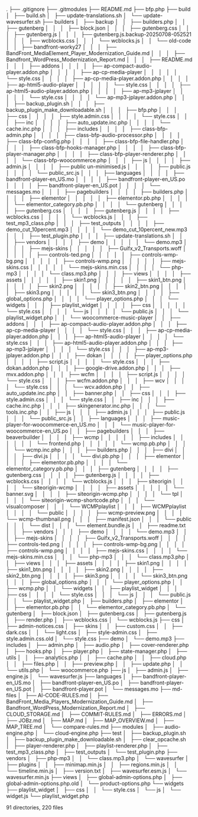 .
├── .gitignore
├── .gitmodules
├── README.md
├── bfp.php
├── build
│   ├── build.sh
│   ├── update-translations.sh
│   └── update-wavesurfer.sh
├── builders
│   ├── backup
│   │   ├── builders.php
│   │   ├── gutenberg
│   │   │   ├── block.json
│   │   │   ├── gutenberg.css
│   │   │   ├── gutenberg.js
│   │   │   ├── gutenberg.js.backup-20250708-052521
│   │   │   ├── wcblocks.css
│   │   │   └── wcblocks.js
│   │   └── old-code
│   │       ├── bandfront-worky27
│   │       │   ├── BandFront_MediaElement_Player_Modernization_Guide.md
│   │       │   ├── Bandfront_WordPress_Modernization_Report.md
│   │       │   ├── README.md
│   │       │   ├── addons
│   │       │   │   ├── ap-compact-audio-player.addon.php
│   │       │   │   ├── ap-cp-media-player
│   │       │   │   │   └── style.css
│   │       │   │   ├── ap-cp-media-player.addon.php
│   │       │   │   ├── ap-html5-audio-player
│   │       │   │   │   └── style.css
│   │       │   │   ├── ap-html5-audio-player.addon.php
│   │       │   │   ├── ap-mp3-jplayer
│   │       │   │   │   └── style.css
│   │       │   │   └── ap-mp3-jplayer.addon.php
│   │       │   ├── backup_plugin.sh
│   │       │   ├── backup_plugin_make_downloadable.sh
│   │       │   ├── bfp.php
│   │       │   ├── css
│   │       │   │   ├── style.admin.css
│   │       │   │   └── style.css
│   │       │   ├── inc
│   │       │   │   ├── auto_update.inc.php
│   │       │   │   └── cache.inc.php
│   │       │   ├── includes
│   │       │   │   ├── class-bfp-admin.php
│   │       │   │   ├── class-bfp-audio-processor.php
│   │       │   │   ├── class-bfp-config.php
│   │       │   │   ├── class-bfp-file-handler.php
│   │       │   │   ├── class-bfp-hooks-manager.php
│   │       │   │   ├── class-bfp-player-manager.php
│   │       │   │   ├── class-bfp-player-renderer.php
│   │       │   │   └── class-bfp-woocommerce.php
│   │       │   ├── js
│   │       │   │   ├── admin.js
│   │       │   │   ├── public un-minimised.js
│   │       │   │   ├── public.js
│   │       │   │   └── public_src.js
│   │       │   ├── languages
│   │       │   │   ├── bandfront-player-en_US.mo
│   │       │   │   ├── bandfront-player-en_US.po
│   │       │   │   ├── bandfront-player-en_US.pot
│   │       │   │   └── messages.mo
│   │       │   ├── pagebuilders
│   │       │   │   ├── builders.php
│   │       │   │   ├── elementor
│   │       │   │   │   ├── elementor.pb.php
│   │       │   │   │   └── elementor_category.pb.php
│   │       │   │   └── gutenberg
│   │       │   │       ├── gutenberg.css
│   │       │   │       ├── gutenberg.js
│   │       │   │       ├── wcblocks.css
│   │       │   │       └── wcblocks.js
│   │       │   ├── test_mp3_class.php
│   │       │   ├── test_outputs
│   │       │   │   ├── demo_cut_10percent.mp3
│   │       │   │   └── demo_cut_10percent_new.mp3
│   │       │   ├── test_plugin.php
│   │       │   ├── update-translations.sh
│   │       │   ├── vendors
│   │       │   │   ├── demo
│   │       │   │   │   └── demo.mp3
│   │       │   │   ├── mejs-skins
│   │       │   │   │   ├── Guifx_v2_Transports.woff
│   │       │   │   │   ├── controls-ted.png
│   │       │   │   │   ├── controls-wmp-bg.png
│   │       │   │   │   ├── controls-wmp.png
│   │       │   │   │   ├── mejs-skins.css
│   │       │   │   │   └── mejs-skins.min.css
│   │       │   │   └── php-mp3
│   │       │   │       └── class.mp3.php
│   │       │   ├── views
│   │       │   │   ├── assets
│   │       │   │   │   ├── skin1.png
│   │       │   │   │   ├── skin1_btn.png
│   │       │   │   │   ├── skin2.png
│   │       │   │   │   ├── skin2_btn.png
│   │       │   │   │   ├── skin3.png
│   │       │   │   │   └── skin3_btn.png
│   │       │   │   ├── global_options.php
│   │       │   │   └── player_options.php
│   │       │   └── widgets
│   │       │       ├── playlist_widget
│   │       │       │   ├── css
│   │       │       │   │   └── style.css
│   │       │       │   └── js
│   │       │       │       └── public.js
│   │       │       └── playlist_widget.php
│   │       └── woocommerce-music-player
│   │           ├── addons
│   │           │   ├── ap-compact-audio-player.addon.php
│   │           │   ├── ap-cp-media-player
│   │           │   │   └── style.css
│   │           │   ├── ap-cp-media-player.addon.php
│   │           │   ├── ap-html5-audio-player
│   │           │   │   └── style.css
│   │           │   ├── ap-html5-audio-player.addon.php
│   │           │   ├── ap-mp3-jplayer
│   │           │   │   └── style.css
│   │           │   ├── ap-mp3-jplayer.addon.php
│   │           │   ├── dokan
│   │           │   │   ├── player_options.php
│   │           │   │   ├── script.js
│   │           │   │   └── style.css
│   │           │   ├── dokan.addon.php
│   │           │   ├── google-drive.addon.php
│   │           │   ├── mvx.addon.php
│   │           │   ├── wcfm
│   │           │   │   ├── script.js
│   │           │   │   └── style.css
│   │           │   ├── wcfm.addon.php
│   │           │   ├── wcv
│   │           │   │   └── style.css
│   │           │   └── wcv.addon.php
│   │           ├── auto_update.inc.php
│   │           ├── banner.php
│   │           ├── css
│   │           │   ├── style.admin.css
│   │           │   └── style.css
│   │           ├── inc
│   │           │   ├── cache.inc.php
│   │           │   ├── skingenerator.inc.php
│   │           │   └── tools.inc.php
│   │           ├── js
│   │           │   ├── admin.js
│   │           │   ├── public.js
│   │           │   └── public_src.js
│   │           ├── languages
│   │           │   ├── music-player-for-woocommerce-en_US.mo
│   │           │   └── music-player-for-woocommerce-en_US.po
│   │           ├── pagebuilders
│   │           │   ├── beaverbuilder
│   │           │   │   ├── wcmp
│   │           │   │   │   ├── includes
│   │           │   │   │   │   └── frontend.php
│   │           │   │   │   └── wcmp.pb.php
│   │           │   │   └── wcmp.inc.php
│   │           │   ├── builders.php
│   │           │   ├── divi
│   │           │   │   ├── divi.js
│   │           │   │   └── divi.pb.php
│   │           │   ├── elementor
│   │           │   │   ├── elementor.pb.php
│   │           │   │   └── elementor_category.pb.php
│   │           │   ├── gutenberg
│   │           │   │   ├── gutenberg.css
│   │           │   │   ├── gutenberg.js
│   │           │   │   ├── wcblocks.css
│   │           │   │   └── wcblocks.js
│   │           │   ├── siteorigin
│   │           │   │   └── siteorigin-wcmp
│   │           │   │       ├── assets
│   │           │   │       │   └── banner.svg
│   │           │   │       ├── siteorigin-wcmp.php
│   │           │   │       └── tpl
│   │           │   │           └── siteorigin-wcmp-shortcode.php
│   │           │   └── visualcomposer
│   │           │       └── WCMPplaylist
│   │           │           ├── WCMPplaylist
│   │           │           │   └── public
│   │           │           │       ├── wcmp-preview.png
│   │           │           │       └── wcmp-thumbnail.png
│   │           │           ├── manifest.json
│   │           │           └── public
│   │           │               └── dist
│   │           │                   └── element.bundle.js
│   │           ├── readme.txt
│   │           ├── vendors
│   │           │   ├── demo
│   │           │   │   └── demo.mp3
│   │           │   ├── mejs-skins
│   │           │   │   ├── Guifx_v2_Transports.woff
│   │           │   │   ├── controls-ted.png
│   │           │   │   ├── controls-wmp-bg.png
│   │           │   │   ├── controls-wmp.png
│   │           │   │   ├── mejs-skins.css
│   │           │   │   └── mejs-skins.min.css
│   │           │   └── php-mp3
│   │           │       └── class.mp3.php
│   │           ├── views
│   │           │   ├── assets
│   │           │   │   ├── skin1.png
│   │           │   │   ├── skin1_btn.png
│   │           │   │   ├── skin2.png
│   │           │   │   ├── skin2_btn.png
│   │           │   │   ├── skin3.png
│   │           │   │   └── skin3_btn.png
│   │           │   ├── global_options.php
│   │           │   └── player_options.php
│   │           ├── wcmp.php
│   │           └── widgets
│   │               ├── playlist_widget
│   │               │   ├── css
│   │               │   │   └── style.css
│   │               │   └── js
│   │               │       └── public.js
│   │               └── playlist_widget.php
│   ├── builders.php
│   ├── elementor
│   │   ├── elementor.pb.php
│   │   └── elementor_category.pb.php
│   └── gutenberg
│       ├── block.json
│       ├── gutenberg.css
│       ├── gutenberg.js
│       ├── render.php
│       ├── wcblocks.css
│       └── wcblocks.js
├── css
│   ├── admin-notices.css
│   ├── skins
│   │   ├── custom.css
│   │   ├── dark.css
│   │   └── light.css
│   ├── style-admin.css
│   ├── style.admin.css.old
│   └── style.css
├── demo
│   └── demo.mp3
├── includes
│   ├── admin.php
│   ├── audio.php
│   ├── cover-renderer.php
│   ├── hooks.php
│   ├── player.php
│   ├── state-manager.php
│   ├── utils
│   │   ├── analytics.php
│   │   ├── cache.php
│   │   ├── cloud.php
│   │   ├── files.php
│   │   ├── preview.php
│   │   ├── update.php
│   │   └── utils.php
│   └── woocommerce.php
├── js
│   ├── admin.js
│   ├── engine.js
│   └── wavesurfer.js
├── languages
│   ├── bandfront-player-en_US.mo
│   ├── bandfront-player-en_US.po
│   ├── bandfront-player-en_US.pot
│   ├── bandfront-player.pot
│   └── messages.mo
├── md-files
│   ├── AI-CODE-RULES.md
│   ├── BandFront_Media_Players_Modernization_Guide.md
│   ├── Bandfront_WordPress_Modernization_Report.md
│   ├── CLOUD_STORAGE.md
│   ├── COMMIT-RULES.md
│   ├── ERRORS.md
│   ├── JOBz.md
│   ├── MAP.md
│   ├── MAP_OVERVIEW.md
│   ├── MAP_TREE.md
│   └── compare-rules.md
├── modules
│   ├── audio-engine.php
│   └── cloud-engine.php
├── test
│   ├── backup_plugin.sh
│   ├── backup_plugin_make_downloadable.sh
│   ├── clear_opcache.sh
│   ├── player-renderer.php
│   ├── playlist-renderer.php
│   ├── test_mp3_class.php
│   ├── test_outputs
│   └── test_plugin.php
├── vendors
│   ├── php-mp3
│   │   └── class.mp3.php
│   └── wavesurfer
│       ├── plugins
│       │   ├── minimap.min.js
│       │   ├── regions.min.js
│       │   └── timeline.min.js
│       ├── version.txt
│       ├── wavesurfer.esm.js
│       └── wavesurfer.min.js
├── views
│   ├── global-admin-options.php
│   ├── global-admin-options.php.old
│   └── product-options.php
└── widgets
    ├── playlist_widget
    │   ├── css
    │   │   └── style.css
    │   └── js
    │       └── widget.js
    └── playlist_widget.php

91 directories, 220 files
